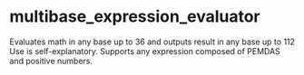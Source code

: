 # multibase_expression_evaluator
Evaluates math in any base up to 36 and outputs result in any base up to 112
Use is self-explanatory. Supports any expression composed of PEMDAS and positive numbers.
